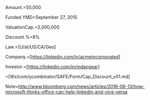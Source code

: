 Amount.$=$50,000

Funded.YMD=September 27, 2015

ValuationCap.$=$2,000,000

Discount.%=8%

Law.=[U/at/US/CA/Geo]

Company.=[https://linkedin.com/in/acmeincorporated]

Investor.=[https://linkedin.com/in/mdangear]

=[Wx/com/ycombinator/SAFE/Form/Cap_Discount_v01.md]

Note=http://www.bloomberg.com/news/articles/2016-06-13/how-microsoft-thinks-office-can-help-linkedin-and-vice-versa

